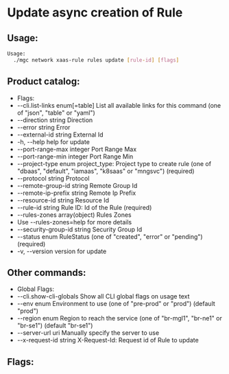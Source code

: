 # Update async creation of Rule

## Usage:
```bash
Usage:
  ./mgc network xaas-rule rules update [rule-id] [flags]
```

## Product catalog:
- Flags:
- --cli.list-links enum[=table]   List all available links for this command (one of "json", "table" or "yaml")
- --direction string              Direction
- --error string                  Error
- --external-id string            External Id
- -h, --help                          help for update
- --port-range-max integer        Port Range Max
- --port-range-min integer        Port Range Min
- --project-type enum             project_type: Project type to create rule (one of "dbaas", "default", "iamaas", "k8saas" or "mngsvc") (required)
- --protocol string               Protocol
- --remote-group-id string        Remote Group Id
- --remote-ip-prefix string       Remote Ip Prefix
- --resource-id string            Resource Id
- --rule-id string                Rule ID: Id of the Rule (required)
- --rules-zones array(object)     Rules Zones
- Use --rules-zones=help for more details
- --security-group-id string      Security Group Id
- --status enum                   RuleStatus (one of "created", "error" or "pending") (required)
- -v, --version                       version for update

## Other commands:
- Global Flags:
- --cli.show-cli-globals   Show all CLI global flags on usage text
- --env enum               Environment to use (one of "pre-prod" or "prod") (default "prod")
- --region enum            Region to reach the service (one of "br-mgl1", "br-ne1" or "br-se1") (default "br-se1")
- --server-url uri         Manually specify the server to use
- --x-request-id string    X-Request-Id: Request id of Rule to update

## Flags:
```bash

```

